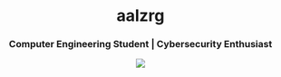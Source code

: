 
<h1 align="center">aalzrg</h1>
<h3 align="center">Computer Engineering Student | Cybersecurity Enthusiast</h3>


<p align="center">
<a href="https://x.com/0xlzrg" target="blank"><img align="center" src="<script src="https://github.com/CLorant/readme-social-icons/blob/main/medium/light/twitter-x.svg" /></a>
</p>
